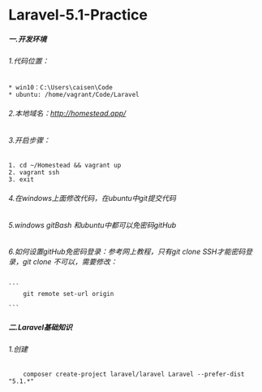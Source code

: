 # Laravel-5.1-Practice

##### 一.开发环境

###### 1.代码位置：
    * win10：C:\Users\caisen\Code
    * ubuntu: /home/vagrant/Code/Laravel

###### 2.本地域名：http://homestead.app/

###### 3.开启步骤：
    1. cd ~/Homestead && vagrant up
    2. vagrant ssh
    3. exit

###### 4.在windows上面修改代码，在ubuntu中git提交代码

###### 5.windows gitBash 和ubuntu中都可以免密码gitHub

###### 6.如何设置gitHub免密码登录：参考网上教程，只有git clone SSH才能密码登录，git clone 不可以，需要修改：
    
    ```
        git remote set-url origin
        
    ```
    
##### 二.Laravel基础知识

###### 1.创建


```
    composer create-project laravel/laravel Laravel --prefer-dist "5.1.*"
```